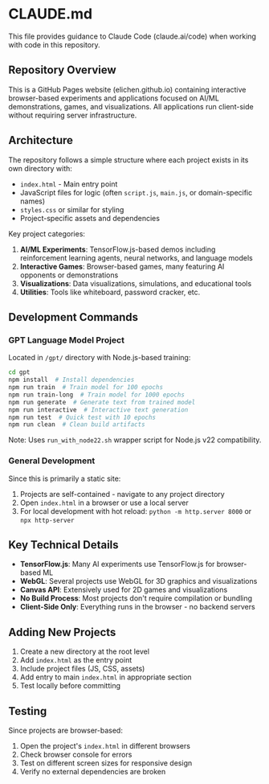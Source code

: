 # CLAUDE.md

This file provides guidance to Claude Code (claude.ai/code) when working with code in this repository.

## Repository Overview

This is a GitHub Pages website (elichen.github.io) containing interactive browser-based experiments and applications focused on AI/ML demonstrations, games, and visualizations. All applications run client-side without requiring server infrastructure.

## Architecture

The repository follows a simple structure where each project exists in its own directory with:
- `index.html` - Main entry point
- JavaScript files for logic (often `script.js`, `main.js`, or domain-specific names)
- `styles.css` or similar for styling
- Project-specific assets and dependencies

Key project categories:
1. **AI/ML Experiments**: TensorFlow.js-based demos including reinforcement learning agents, neural networks, and language models
2. **Interactive Games**: Browser-based games, many featuring AI opponents or demonstrations
3. **Visualizations**: Data visualizations, simulations, and educational tools
4. **Utilities**: Tools like whiteboard, password cracker, etc.

## Development Commands

### GPT Language Model Project
Located in `/gpt/` directory with Node.js-based training:
```bash
cd gpt
npm install  # Install dependencies
npm run train  # Train model for 100 epochs
npm run train-long  # Train model for 1000 epochs
npm run generate  # Generate text from trained model
npm run interactive  # Interactive text generation
npm run test  # Quick test with 10 epochs
npm run clean  # Clean build artifacts
```

Note: Uses `run_with_node22.sh` wrapper script for Node.js v22 compatibility.

### General Development
Since this is primarily a static site:
1. Projects are self-contained - navigate to any project directory
2. Open `index.html` in a browser or use a local server
3. For local development with hot reload: `python -m http.server 8000` or `npx http-server`

## Key Technical Details

- **TensorFlow.js**: Many AI experiments use TensorFlow.js for browser-based ML
- **WebGL**: Several projects use WebGL for 3D graphics and visualizations
- **Canvas API**: Extensively used for 2D games and visualizations
- **No Build Process**: Most projects don't require compilation or bundling
- **Client-Side Only**: Everything runs in the browser - no backend servers

## Adding New Projects

1. Create a new directory at the root level
2. Add `index.html` as the entry point
3. Include project files (JS, CSS, assets)
4. Add entry to main `index.html` in appropriate section
5. Test locally before committing

## Testing

Since projects are browser-based:
1. Open the project's `index.html` in different browsers
2. Check browser console for errors
3. Test on different screen sizes for responsive design
4. Verify no external dependencies are broken